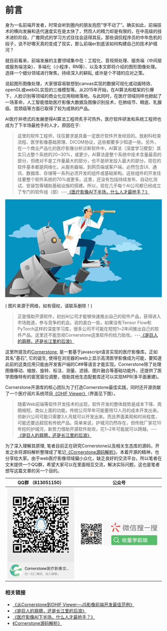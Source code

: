 # 前言

身为一名前端开发者，时常会听到圈内的朋友抱怨"学不动了"。确实如此，前端技术的横向发展和迭代速度实在是太快了，然而人的精力却是有限的，在中高级的技术进阶阶段，广撒网式的学习方式往往会适得其反。那些调侃程序员的中年危机的段子，说不好哪天真的变成了现实，那么前端er到底该如何构建自己的技术护城河？

就目前看来，前端发展的主要领域集中在：工程化、音视频处理、服务端（中间层或服务端渲染）、多端化（小程序，RN等）、以及本文即将介绍的图形图像处理。选择一个细分领域进行聚焦，持续深入的耕耘, 或许是个不错的应对之策。

说起图形图像处理，大家很容易联想到canvas实现的数据可视化或动画特效、openGL或webGL实现的三维模型等。从2015年开始，在AI算法和框架的引爆下，人脸识别等领域的商业化应用相继落地。与此同时，在医疗领域同样也掀起了一场革命，人工智能借助医疗影像大数据及图像识别技术，在肺结节、眼底、乳腺癌、宫颈癌等方面已取得了较为成熟的产品。

AI医疗井喷式的发展使得AI算法工程师炙手可热外，医疗软件研发和系统工程师也成为了下半场最抢手的人才。原因在于:

> 这里的软件工程师，往往要求是具备一定医疗软件开发经验的。放射科检查流程、医学影像基础原理、DICOM协议，这些都要多少知道一些。另外，在一个商业产品化的医疗影像分析诊断软件中，AI算法（深度学习模型）其实只占整个系统的20~30%，或更少。AI算法是整个系统中技术含量最高的部分，但绝对不是工作量最大的部分，也不是研发投入最大的部分。现在的软件基本都是网络化，从服务器端，到网页端或客户端，必然包含UI、通讯、数据库、存储等一系列必须开发的组件或基础架构。这些组件的开发往往要整个软件系统的70%或更多。这里，还没有包括持续发布、自动化测试、安装包等辅助基础设施的搭建。所以，现在几乎每个AI公司都已经成立了专门的软件组（部）---[《医疗影像AI下半场，什么人才最抢手？》](https://zhuanlan.zhihu.com/p/52621172)


![image](/assets/images/timg.jpeg) 

( 图片来源于网络，如有侵权，请联系删除！)

> 正是借助开源软件，初创AI公司才能够快速推出自己的软件产品，获得进入市场跑道，参与竞争的机会。说的直白一些，如果没有Tensor Flow和PyTorch这样的深度学习库，很多公司不可能在短短1~2年间推出自己的软件产品。这里还不能忽视Cornerstone这类软件的给力助攻。---[《是巨人的肩膀，还是长江里的后浪》](https://zhuanlan.zhihu.com/p/80381961)

这里所提及的[Cornerstone](https://github.com/cornerstonejs/cornerstone), 是一套基于javascript语言实现的医疗影像库。正如其名"基石", 它的诞生, 使得在浏览器的web上显示高清医学影像成为可能，要知道此前的这类应用只能由开发客户端的C##等语言才能实现。Cornerstone除了处理图像移动、缩放、旋转、标注、测量、滤镜、图片融合等基础功能外，还提供了医学图像特有的窗宽窗位调整，借助其他生态配套库还可以实现MPR(多平面重建)。

Cornerstone开源库的核心团队为了打造Cornerstone最佳实践，同时还开源贡献了一个医疗阅片系统项目[《OHIF Viewer》](https://viewer.ohif.org/)（界面见下图）。

> 随着Web前端等软件开发技术的出现，软件开发的整体趋势是成本下降、周期缩短。类似上面的功能，传统公司早年可能要用12人月的成本开发出来。但新兴公司可能只需要3人月就可以开发出来。而且界面美观和时尚程度，可能还要远超现有传统产品。简单来说，护城河仍然存在，但传统厂家花10年挖的护城河，新势力借助开源软件助攻，花1~2年可能就可以跨越。---[《是巨人的肩膀，还是长江里的后浪》](https://zhuanlan.zhihu.com/p/80381961)

为了深入理解其原理, 笔者目前正在研究Cornerstone以及相关生态库的源码，开发之余将源码解析整理成了笔记[《Cornerstone源码解析》](https://harrychen0506.github.io/cornerstone-analysis/)，本着开源的精神，也分享给大家。由于web医疗影像领域偏小众化，缺乏良好的交流平台，所以笔者在文末提供一个QQ群，希望大家可以在里面相互交流，解决实际问题，这也是笔者想写这篇文章的另一个目的。

| QQ群 （813051150）| 公众号 |
| --- | --- |
| ![image](/assets/images/qq.jpg) | ![image](/assets/images/gzh.png) |

### 相关链接

* [《从Cornerstone到OHIF Viewer—JS影像前端开发最佳范例》](https://zhuanlan.zhihu.com/p/58767457)
* [《是巨人的肩膀，还是长江里的后浪》](https://zhuanlan.zhihu.com/p/80381961)
* [《医疗影像AI下半场，什么人才最抢手？》](https://zhuanlan.zhihu.com/p/52621172)
* [《Cornerstone源码解析》](https://harrychen0506.github.io/cornerstone-analysis/)

